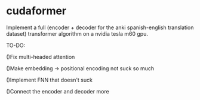 # cudaformer

Implement a full (encoder + decoder for the anki spanish-english translation dataset) transformer algorithm on a nvidia tesla m60 gpu. 


TO-DO: 

()Fix multi-headed attention 

()Make embedding -> positional encoding not suck so much 

()Implement FNN that doesn't suck 

()Connect the encoder and decoder more 

